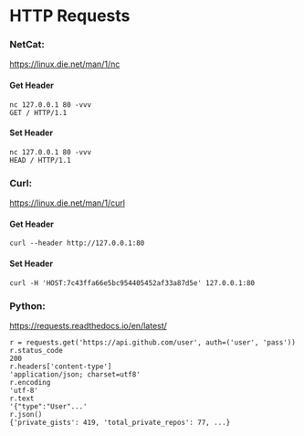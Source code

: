 # HTTP Requests
### NetCat:
https://linux.die.net/man/1/nc

#### Get Header
```
nc 127.0.0.1 80 -vvv
GET / HTTP/1.1
```

#### Set Header
```
nc 127.0.0.1 80 -vvv
HEAD / HTTP/1.1
```

### Curl: 
https://linux.die.net/man/1/curl

#### Get Header
```
curl --header http://127.0.0.1:80
```

#### Set Header
```
curl -H 'HOST:7c43ffa66e5bc954405452af33a87d5e' 127.0.0.1:80
```


### Python: 
https://requests.readthedocs.io/en/latest/
```python3
r = requests.get('https://api.github.com/user', auth=('user', 'pass'))
r.status_code
200
r.headers['content-type']
'application/json; charset=utf8'
r.encoding
'utf-8'
r.text
'{"type":"User"...'
r.json()
{'private_gists': 419, 'total_private_repos': 77, ...}
```
